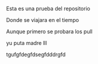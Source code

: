 Esta es una prueba del repositorio

Donde se viajara en el tiempo

Aunque primero se probara los pull

yu puta madre
lll

tgufgfdegfdsegfdddrgfd
